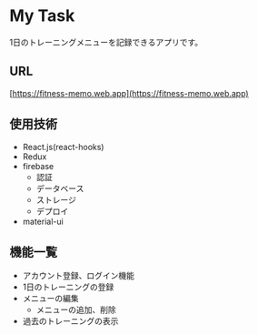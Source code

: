# My Task
1日のトレーニングメニューを記録できるアプリです。

## URL
[https://fitness-memo.web.app](https://fitness-memo.web.app)

## 使用技術
- React.js(react-hooks)
- Redux
- firebase
  - 認証
  - データベース
  - ストレージ
  - デプロイ
- material-ui

## 機能一覧
- アカウント登録、ログイン機能
- 1日のトレーニングの登録
- メニューの編集
  - メニューの追加、削除
- 過去のトレーニングの表示

